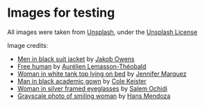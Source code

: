 # Images for testing

All images were taken from [Unsplash](https://unsplash.com), under the [Unsplash License](https://unsplash.com/license)

Image credits:
- [Men in black suit jacket](https://unsplash.com/photos/nCegMtCFWOU) by [Jakob Owens](https://unsplash.com/@jakobowens1)
- [Free human](https://unsplash.com/photos/NCZt-dUakjs) by [Aurélien Lemasson-Théobald](https://unsplash.com/@aurel__lens)
- [Woman in white tank top lying on bed](https://unsplash.com/photos/HvkDYluePqw) by [Jennifer Marquez](https://unsplash.com/@23jenni0524)
- [Man in black academic gown](https://unsplash.com/photos/SRs7zDrj150) by [Cole Keister](https://unsplash.com/@coleito)
- [Woman in silver framed eyeglasses](https://unsplash.com/photos/5XdgEXbx1UA) by [Salem Ochidi](https://unsplash.com/@salemochidi)
- [Grayscale photo of smiling woman](https://unsplash.com/photos/ncZIUc2USn4) by [Hans Mendoza](https://unsplash.com/@mzhans)
